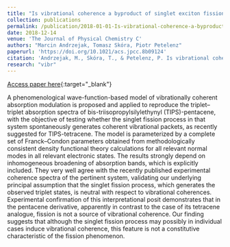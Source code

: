 ```yaml
---
title: "Is vibrational coherence a byproduct of singlet exciton fission?"
collection: publications
permalink: /publication/2018-01-01-Is-vibrational-coherence-a-byproduct-of-singlet-exciton-fission
date: 2018-12-14
venue: 'The Journal of Physical Chemistry C'
authors: "Marcin Andrzejak, Tomasz Skóra, Piotr Petelenz"
paperurl: 'https://doi.org/10.1021/acs.jpcc.8b09124'
citation: 'Andrzejak, M., Skóra, T., & Petelenz, P. Is vibrational coherence a byproduct of singlet exciton fission? The Journal of Physical Chemistry C 123, 91–101 (2018)'
research: "vibr"
---
```

[Access paper here](https://doi.org/10.1021/acs.jpcc.8b09124){:target="_blank"}

A phenomenological wave-function-based model of vibrationally coherent absorption modulation is proposed and applied to reproduce the triplet–triplet absorption spectra of bis-triisopropylsilylethynyl (TIPS)-pentacene, with the objective of testing whether the singlet fission process in that system spontaneously generates coherent vibrational packets, as recently suggested for TIPS-tetracene. The model is parameterized by a complete set of Franck–Condon parameters obtained from methodologically consistent density functional theory calculations for all relevant normal modes in all relevant electronic states. The results strongly depend on inhomogeneous broadening of absorption bands, which is explicitly included. They very well agree with the recently published experimental coherence spectra of the pertinent system, validating our underlying principal assumption that the singlet fission process, which generates the observed triplet states, is neutral with respect to vibrational coherences. Experimental confirmation of this interpretational posit demonstrates that in the pentacene derivative, apparently in contrast to the case of its tetracene analogue, fission is not a source of vibrational coherence. Our finding suggests that although the singlet fission process may possibly in individual cases induce vibrational coherence, this feature is not a constitutive characteristic of the fission phenomenon.